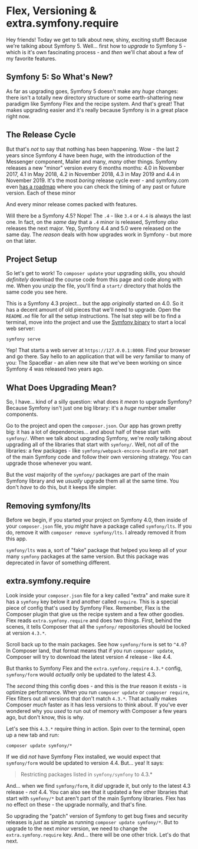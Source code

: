 # Flex, Versioning & extra.symfony.require

Hey friends! Today we get to talk about new, shiny, exciting stuff! Because we're
talking about Symfony 5. Well... first how to *upgrade* to Symfony 5 - which is it's
own fascinating process - and *then* we'll chat about a few of my favorite features.

## Symfony 5: So What's New?

As far as upgrading goes, Symfony 5 doesn't make any *huge* changes: there isn't
a totally new directory structure or some earth-shattering new paradigm like
Symfony Flex and the recipe system. And that's great! That makes upgrading easier
and it's really because Symfony is in a great place right now.

## The Release Cycle

But that's *not* to say that nothing has been happening. Wow - the last 2 years
since Symfony 4 have been *huge*, with the introduction of the Messenger component,
Mailer and many, *many* other things. Symfony releases a new "minor" version every
6 months months: 4.0 in November 2017, 4.1 in May 2018, 4.2 in November 2018,
4.3 in May 2019 and 4.4 in November 2019. It's the most *boring* release cycle
ever - and symfony.com even [has a roadmap](https://symfony.com/releases) where
you can check the timing of any past or future version. Each of these minor

And every minor release comes packed
with features.

Will there be a Symfony 4.5? Nope! The `.4` - like `3.4` or `4.4` is always the
last one. In fact, on the *same* day that a `.4` minor is released, Symfony *also*
releases the next major. Yep, Symfony 4.4 and 5.0 were released on the same day.
The *reason* deals with how upgrades work in Symfony - but more on that later.

## Project Setup

So let's get to work! To `composer update` your upgrading skills, you should
*definitely* download the course code from this page and code along with me.
When you unzip the file, you'll find a `start/` directory that holds the same
code you see here.

This is a Symfony 4.3 project... but the app *originally* started on 4.0. So it
has a decent amount of old pieces that we'll need to upgrade. Open the
`README.md` file for all the setup instructions. The lsat step will be to find a
terminal, move into the project and use the [Symfony binary](https://symfony.com/download)
to start a local web server:

```terminal
symfony serve
```

Yep! That starts a web server at `https://127.0.0.1:8000`. Find your browser and
go there. Say hello to an application that will be *very* familiar to many of you:
The SpaceBar - an alien new site that we've been working on since Symfony 4 was
released two years ago.

## What Does Upgrading Mean?

So, I have... kind of a silly question: what does it *mean* to upgrade Symfony?
Because Symfony isn't just one big library: it's a *huge* number smaller components.

Go to the project and open the `composer.json`. Our app has grown pretty big:
it has a lot of dependencies... and about half of these start with `symfony/`.
When we talk about upgrading Symfony, we're *really* talking about upgrading
all of the libraries that start with `symfony/`. Well, not *all* of the libraries:
a few packages - like `symfony/webpack-encore-bundle` are *not* part of the main
Symfony code and follow their own versioning strategy. You can upgrade those
whenever you want.

But the *vast* majority of the `symfony/` packages are part of the main Symfony
library and we *usually* upgrade them all at the same time. You don't *have* to
do this, but it keeps life simpler.

## Removing symfony/lts

Before we begin, if you started your project on Symfony 4.0, then inside of your
`composer.json` file, you *might* have a package called `symfony/lts`. If you do,
remove it with `composer remove symfony/lts`. I already removed it from this app.

`symfony/lts` was a, sort of "fake" package that helped you keep all of your many
`symfony` packages at the same version. But this package was deprecated in favor
of something different.

## extra.symfony.require

Look inside your `composer.json` file for a key called "extra" and make sure
it has a `symfony` key below it and another called `require`. This is a special
piece of config that's used by Symfony Flex. Remember, Flex is the Composer plugin
that give us the recipe system and a few other goodies. Flex reads
`extra.symfony.require` and does two things. First, behind the scenes, it tells
Composer that all the `symfony/` repositories should be locked at version `4.3.*`.

Scroll back up to the main packages. See how `symfony/form` is set to `^4.0`?
In Composer land, that format means that if you run `composer update`, Composer
will try to download the latest version *4* release - like 4.4.

But thanks to Symfony Flex and the `extra.symfony.require` `4.3.*` config,
`symfony/form` would *actually* only be updated to the latest 4.3.

The *second* thing this config does - and this is the *true* reason it exists -
is optimize performance. When you run `composer update` or `composer require`,
Flex filters out all versions that don't match `4.3.*`. That actually makes
Composer *much* faster as it has less versions to think about. If you've ever
wondered why you *used* to run out of memory with Composer a few years ago, but
don't know, this is why.

Let's see this `4.3.*` require thing in action. Spin over to the terminal, open
up a new tab and run:

```terminal
composer update symfony/*
```

If we did *not* have Symfony Flex installed, we would expect that `symfony/form`
would be updated to version 4.4. But... yea! It says:

> Restricting packages listed in `symfony/symfony` to 4.3.*

And... when we find `symfony/form`, it *did* upgrade it, but only to the latest
4.3 release - *not* 4.4. You can also see that it updated a few other libraries
that start with `symfony/*` but aren't part of the main Symfony libraries. Flex
has no effect on these - the upgrade normally, and that's fine.

So upgrading the "patch" version of Symfony to get bug fixes and security releases
is *just* as simple as running `composer update symfony/*`. But to upgrade to the
next *minor* version, we need to change the `extra.symfony.require` key. And...
there will be one other trick. Let's do that next.
